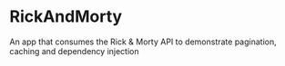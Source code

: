 # RickAndMorty
An app that consumes the Rick &amp; Morty API to demonstrate pagination, caching and dependency injection

